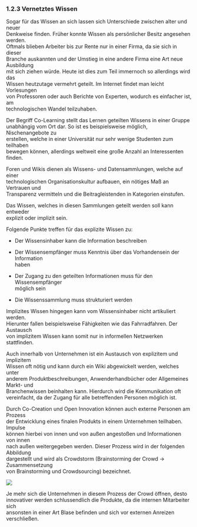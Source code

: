 ### 1.2.3 Vernetztes Wissen

Sogar für das Wissen an sich lassen sich Unterschiede zwischen alter und neuer  
Denkweise finden. Früher konnte Wissen als persönlicher Besitz angesehen werden.  
Oftmals blieben Arbeiter bis zur Rente nur in einer Firma, da sie sich in dieser  
Branche auskannten und der Umstieg in eine andere Firma eine Art neue Ausbildung  
mit sich ziehen würde. Heute ist dies zum Teil immernoch so allerdings wird das  
Wissen heutzutage vermehrt geteilt. Im Internet findet man leicht Vorlesungen  
von Professoren oder auch Berichte von Experten, wodurch es einfacher ist, am  
technologischen Wandel teilzuhaben.

Der Begriff Co-Learning stellt das Lernen geteilten Wissens in einer Gruppe  
unabhängig vom Ort dar. So ist es beispielsweise möglich, Nischenangebote zu  
erstellen, welche in einer Universität nur sehr wenige Studenten zum teilhaben  
bewegen können, allerdings weltweit eine große Anzahl an Interessenten finden.

Foren und Wikis dienen als Wissens- und Datensammlungen, welche auf einer  
technologischen Organisationskultur aufbauen, ein nötiges Maß an Vertrauen und  
Transparenz vermitteln und die Beitragleistenden in Kategorien einstufen.

Das Wissen, welches in diesen Sammlungen geteilt werden soll kann entweder  
explizit oder implizit sein.

Folgende Punkte treffen für das explizite Wissen zu:

* Der Wissensinhaber kann die Information beschreiben

* Der Wissensempfänger muss Kenntnis über das Vorhandensein der Information  
  haben

* Der Zugang zu den geteilten Informationen muss für den Wissensempfänger  
  möglich sein

* Die Wissenssammlung muss strukturiert werden

Implizites Wissen hingegen kann vom Wissensinhaber nicht artikuliert werden.  
Hierunter fallen beispielsweise Fähigkeiten wie das Fahrradfahren. Der Austausch  
von implizitem Wissen kann somit nur in informellen Netzwerken stattfinden.

Auch innerhalb von Unternehmen ist ein Austausch von explizitem und implizitem  
Wissen oft nötig und kann durch ein Wiki abgewickelt werden, welches unter  
anderem Produktbeschreibungen, Anwenderhandbücher oder Allgemeines Markt- und  
Branchenwissen beinhalten kann. Hierdurch wird die Kommunikation oft  
vereinfacht, da der Zugang für alle betreffenden Personen möglich ist.

Durch Co-Creation und Open Innovation können auch externe Personen am Prozess  
der Entwicklung eines finalen Produkts in einem Unternehmen teilhaben. Impulse  
können hierbei von innen und von außen angestoßen und Informationen von innen  
nach außen weitergegeben werden. Dieser Prozess wird in der folgenden Abbildung  
dargestellt und wird als Crowdstorm \(Brainstorming der Crowd -&gt; Zusammensetzung  
von Brainstorming und Crowdsourcing\) bezeichnet.

![](/assets/Innovation.png)

Je mehr sich die Unternehmen in diesem Prozess der Crowd öffnen, desto  
innovativer werden schlussendlich die Produkte, da die internen Mitarbeiter sich  
ansonsten in einer Art Blase befinden und sich vor externen Anreizen  
verschließen.

